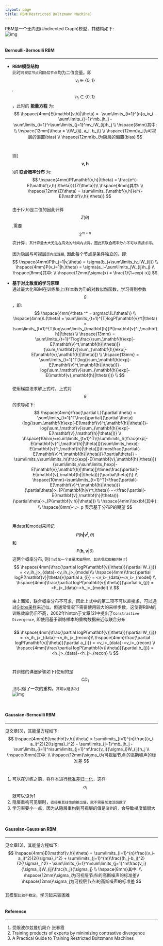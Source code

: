 ```yaml
---
layout: page
title: RBM(Restricted Boltzmann Machine)
---
```

RBM是一个无向图(Undirected Graph)模型，其结构如下:    
![img](./img/rbm.png)    
<br />    

#### __Bernoulli-Bernoulli RBM__
---    
* __RBM模型结构__   
此时`可视层节点`和`隐层节点`均为二值变量。即$$v_i \in \{0,1\}$$, $$h_i \in \{0,1\}$$，此时的 __能量方程__ 为:      
$$
\hspace{4mm}E(\mathbf{v,h}|\theta) = -\sum\limits_{i=1}^{n}a_iv_i - \sum\limits_{j=1}^mb_jh_j - \sum\limits_{i=1}^n\sum\limits_{j=1}^mv_iW_{ij}h_j    \\
\hspace{8mm}其中:  \\
\hspace{12mm}\theta = \{W_{ij}, a_i, b_j\} \\
\hspace{12mm}a_i为可视层的偏置(bias)     \\
\hspace{12mm}b_i为隐层的偏置(bias)     
$$<br />    
则($$\mathbf{v,h}$$)的 __联合概率分布__ 为:    
$$
\hspace{4mm}P(\mathbf{v,h}|\theta)  = \frac{e^{-E(\mathbf{v,h}|\theta)}}{Z(\theta)}\\
\hspace{8mm}其中:  \\
\hspace{12mm}Z(\theta) = \sum\limits_{\mathbf{v,h}}e^{-E(\mathbf{v,h}|\theta)}
$$    
由于(v,h)是二值的因此计算$$Z(\theta)$$,需要$$2^{m+n}$$次计算，`其计算量太大无法在有效的时间内求得，因此其联合概率分布不可以直接求得`。<br />    
因为隐层与可视层`层内无连接`, 因此每个节点是条件独立的，即:
$$
\hspace{4mm}P(h_j=1|v,\theta) = \sigma(b_j+\sum\limits_iv_iW_{ij}) \\ 
\hspace{4mm}P(v_i=1|h,\theta) = \sigma(a_i+\sum\limits_jW_{ij}h_j) \\ 
\hspace{8mm}其中:  \\
\hspace{12mm}\sigma(x) = \frac{1}{1+exp(-x)}
$$

* __基于对比散度的学习原理__     
通过最大化RBM在训练集上(样本数为T)的对数似然函数，学习得到参数$$\theta$$，即:     
$$
\hspace{4mm}\theta ^* = argmax\{L(\theta)\}    \\
\hspace{4mm}L(\theta) = \sum\limits_{t=1}^{T}logP(\mathbf{v}^t|\theta) = \sum\limits_{t=1}^{T}log\sum\limits_{\mathbf{h}}P(\mathbf{v}^t,\mathbf{h}|\theta) \\
\hspace{13mm} = \sum\limits_{t=1}^Tlog\frac{\sum_\mathbf{h}exp[-E(\mathbf{v}^t,\mathbf{h}|\theta)]}{\sum_\mathbf{v}\sum_{\mathbf{h}}exp[-E(\mathbf{v},\mathbf{h}|\theta)]} \\
\hspace{13mm} = \sum\limits_{t=1}^T(log{\sum_\mathbf{h}exp[-E(\mathbf{v}^t,\mathbf{h}|\theta)]}-log{\sum_\mathbf{v}\sum_{\mathbf{h}}exp[-E(\mathbf{v},\mathbf{h}|\theta)])} \\
$$    
使用梯度法求解上式时，上式对$$\theta$$的求导如下:    
$$
\hspace{4mm}\frac{\partial L}{\partial \theta} = \sum\limits_{t=1}^T\frac{\partial}{\partial \theta}(log{\sum_\mathbf{h}exp[-E(\mathbf{v}^t,\mathbf{h}|\theta)]}-log{\sum_\mathbf{v}\sum_{\mathbf{h}}exp[-E(\mathbf{v},\mathbf{h}|\theta)])} \\
\hspace{10mm}=\sum\limits_{t=1}^T\{\sum\limits_h(\frac{exp[-E(\mathbf{v}^t,\mathbf{h}|\theta)]}{\sum\limits_hexp[-E(\mathbf{v}^t,\mathbf{h}|\theta)]}\times\frac{\partial(-E(\mathbf{v}^t,\mathbf{h}|\theta))}{\partial\theta}) - \sum\limits_v\sum\limits_h(\frac{exp[-E(\mathbf{v},\mathbf{h}|\theta)]}{\sum\limits_v\sum\limits_hexp[-E(\mathbf{v},\mathbf{h}|\theta)]}\times\frac{\partial(-E(\mathbf{v},\mathbf{h}|\theta))}{\partial\theta})\} \\
\hspace{10mm}=\sum\limits_{t=1}^T(<\frac{\partial(-E(\mathbf{v}^t,\mathbf{h}|\theta))}{\partial\theta}>_{P(\mathbf{h|v}^t,\theta)} - <\frac{\partial(-E(\mathbf{v},\mathbf{h}|\theta))}{\partial\theta}>_{P(\mathbf{v,h}|\theta)}) \\
\hspace{4mm}\textbf{其中}: \\
\hspace{8mm}<.>_p 表示基于分布P的期望
$$<br />     
用data和model来间记$$P(\mathbf{h|v}^t,θ)$$和$$P(\mathbf{h, v}|θ)$$这两个概率分布, 则(`当对某一个变量求偏导时，其他项就都被约掉了`)    
$$
\hspace{4mm}\frac{\partial logP(\mathbf{v}|\theta)}{\partial W_{ij}} = <v_ih_j>_{data}-<v_ih_j>_{model}\\
\hspace{4mm}\frac{\partial logP(\mathbf{v}|\theta)}{\partial a_{i}} = <v_i>_{data}-<v_i>_{model} \\
\hspace{4mm}\frac{\partial logP(\mathbf{v}|\theta)}{\partial b_{j}} = <h_j>_{data}-<h_j>_{model} \\
$$    
由上面知，联合概率分布不可求，因此上式中的第二项不可以直接求，可以通过[Gibbs采样](../foundation.html)来近似。但通常情况下需要使用较大的采样步数，这使得RBM的训练效率仍旧不高，2002年hinton于文章[2]中提出了`Constrastive Divergence`, 即使用基于训练样本的重构数据来近似联合分布<br/>     
$$
\hspace{4mm}\frac{\partial logP(\mathbf{v}|\theta)}{\partial W_{ij}} = <v_ih_j>_{data}-<v_ih_j>_{recon}\\
\hspace{4mm}\frac{\partial logP(\mathbf{v}|\theta)}{\partial a_{i}} = <v_i>_{data}-<v_i>_{recon} \\
\hspace{4mm}\frac{\partial logP(\mathbf{v}|\theta)}{\partial b_{j}} = <h_j>_{data}-<h_j>_{recon} \\
$$<br />       
其训练的详细步骤如下(使用的是$$CD_1$$,即只做了一次的重构，`其可以是多次`)    
![img](./img/cd.png)    
<br />    

#### __Gaussian-Bernoulli RBM__
---   
见文章[3]，其能量方程如下:    
$$
\hspace{4mm}E(\mathbf{v,h}|\theta) = \sum\limits_{i=1}^{n}\frac{(v_i-a_i)^2}{2{\sigma}_i^2} - \sum\limits_{j=1}^mb_jh_j - \sum\limits_{i=1}^n\sum\limits_{j=1}^m\frac{v_i}{\sigma_i}W_{ij}h_j    \\
\hspace{8mm}其中:  \\
\hspace{12mm}\sigma_i为可视层节点i的高斯噪声的标准差     
$$<br />    
1. 可以在训练之前，将样本进行[标准差归一化](../data_process/data-normalization.html#std-normalization)，这样$$\sigma_i$$就可以设为1    
2. 隐层重构可见层时，`直接用其线性的输出值，就不需要加激活函数了`    
3. 学习率要小一点，因为从隐层重构到可视层的值是`没界`的，会导致梯度值很大    
<br />    

#### __Gaussian-Gaussian RBM__
---   
见文章[3]，其能量方程如下:    
$$
\hspace{4mm}E(\mathbf{v,h}|\theta) = \sum\limits_{i=1}^{n}\frac{(v_i-a_i)^2}{2{\sigma}_i^2} + \sum\limits_{j=1}^{m}\frac{(h_j-b_j)^2}{2{\sigma}_j^2} - \sum\limits_{i=1}^n\sum\limits_{j=1}^m\frac{v_i}{\sigma_i}W_{ij}\frac{h_j}{\sigma_j}    \\
\hspace{8mm}其中:  \\
\hspace{12mm}\sigma_i为可视层节点i的高斯噪声的标准差\\
\hspace{12mm}\sigma_j为可视层节点i的高斯噪声的标准差     
$$    
其模型`比较不稳定`，学习起来较困难    
<br />    

#### __Reference__    
---    
1. 受限波尔兹曼机简介 张春霞
2. Training products of experts by minimizing contrastive divergence
3. A Practical Guide to Training Restricted Boltzmann Machines
